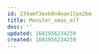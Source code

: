 ```yaml
---
id: 234amf3exk0n4ean1lpe2bm
title: Monster_xmas_elf
desc: ''
updated: 1681956234259
created: 1681956234259
---
```

